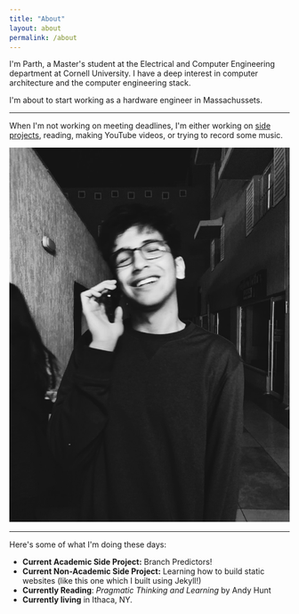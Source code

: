 ```yaml
---
title: "About"
layout: about
permalink: /about
---
```


I'm Parth, a Master's student at the Electrical and Computer Engineering department at Cornell University. I have a deep interest in computer architecture and the computer engineering stack.

I'm about to start working as a hardware engineer in Massachussets. 

------------------

When I'm not working on meeting deadlines, I'm either working on [side projects](/projects), reading, making YouTube videos, or trying to record some music. 

![image](/assets/images/me.jpg)

---------------------
Here's some of what I'm doing these days:
- **Current Academic Side Project:** Branch Predictors!
- **Current Non-Academic Side Project:** Learning how to build static websites (like this one which I built using Jekyll!)
- **Currently Reading**: _Pragmatic Thinking and Learning_ by Andy Hunt
- **Currently living** in Ithaca, NY. 